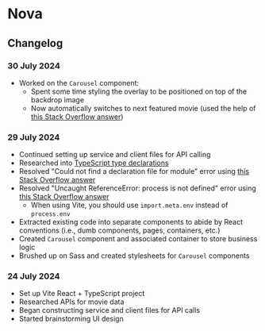 # Nova

## Changelog

### 30 July 2024

- Worked on the `Carousel` component:
  - Spent some time styling the overlay to be positioned on top of the backdrop image
  - Now automatically switches to next featured movie (used the help of [this Stack Overflow answer](https://stackoverflow.com/a/53397029/19579561))

### 29 July 2024

- Continued setting up service and client files for API calling
- Researched into [TypeScript type declarations](https://www.typescriptlang.org/docs/handbook/declaration-files/introduction.html)
- Resolved "Could not find a declaration file for module" error using [this Stack Overflow answer](https://stackoverflow.com/a/76677938/19579561)
- Resolved "Uncaught ReferenceError: process is not defined" error using [this Stack Overflow answer](https://stackoverflow.com/a/76047526/19579561)
  - When using Vite, you should use `import.meta.env` instead of `process.env`
- Extracted existing code into separate components to abide by React conventions (i.e., dumb components, pages, containers, etc.)
- Created `Carousel` component and associated container to store business logic
- Brushed up on Sass and created stylesheets for `Carousel` components

### 24 July 2024

- Set up Vite React + TypeScript project
- Researched APIs for movie data
- Began constructing service and client files for API calls
- Started brainstorming UI design
